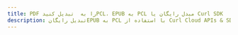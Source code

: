 ---title: PDF را به  تبدیل کنیدPCL، EPUB به PCL مبدل رایگان یا Curl SDKdescription: تبدیل رایگانEPUB به PCL با استفاده از Curl Cloud APIs & SDK همچنین اسناد PDF را در Cloud ایجاد، ویرایش و رندر کنید.---